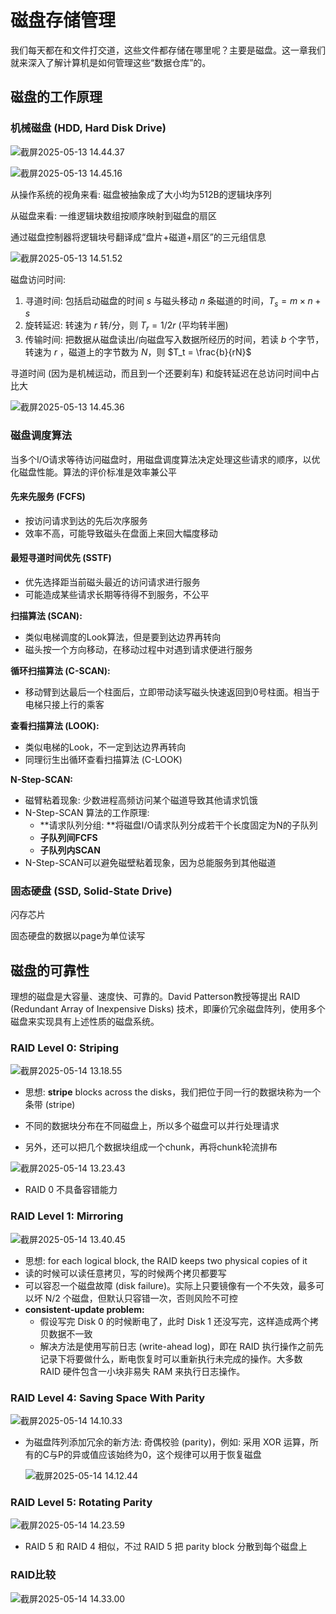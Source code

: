 # 磁盘存储管理

我们每天都在和文件打交道，这些文件都存储在哪里呢？主要是磁盘。这一章我们就来深入了解计算机是如何管理这些“数据仓库”的。

## 磁盘的工作原理

### 机械磁盘 (HDD, Hard Disk Drive)

![截屏2025-05-13 14.44.37](./images_buaa/%E6%88%AA%E5%B1%8F2025-05-13%2014.44.37.png)

![截屏2025-05-13 14.45.16](./images_buaa/%E6%88%AA%E5%B1%8F2025-05-13%2014.45.16.png)

从操作系统的视角来看: 磁盘被抽象成了大小均为512B的逻辑块序列

从磁盘来看: 一维逻辑块数组按顺序映射到磁盘的扇区

通过磁盘控制器将逻辑块号翻译成“盘片+磁道+扇区”的三元组信息

![截屏2025-05-13 14.51.52](./images_buaa/%E6%88%AA%E5%B1%8F2025-05-13%2014.51.52.png)

磁盘访问时间:

1. 寻道时间: 包括启动磁盘的时间 $s$ 与磁头移动 $n$ 条磁道的时间，$T_s = m\times n + s$
2. 旋转延迟: 转速为 $r$ 转/分，则 $T_r = 1/2r$ (平均转半圈)
3. 传输时间: 把数据从磁盘读出/向磁盘写入数据所经历的时间，若读 $b$ 个字节，转速为 $r$ ，磁道上的字节数为 $N$，则 $T_t = \frac{b}{rN}$

寻道时间 (因为是机械运动，而且到一个还要刹车) 和旋转延迟在总访问时间中占比大

![截屏2025-05-13 14.45.36](./images_buaa/%E6%88%AA%E5%B1%8F2025-05-13%2014.45.36.png)

### 磁盘调度算法

当多个I/O请求等待访问磁盘时，用磁盘调度算法决定处理这些请求的顺序，以优化磁盘性能。算法的评价标准是效率兼公平

#### 先来先服务 (FCFS)

- 按访问请求到达的先后次序服务
- 效率不高，可能导致磁头在盘面上来回大幅度移动

#### 最短寻道时间优先 (SSTF)

- 优先选择距当前磁头最近的访问请求进行服务
- 可能造成某些请求长期等待得不到服务，不公平

**扫描算法 (SCAN):**

- 类似电梯调度的Look算法，但是要到达边界再转向
- 磁头按一个方向移动，在移动过程中对遇到请求便进行服务

**循环扫描算法 (C-SCAN):**

- 移动臂到达最后一个柱面后，立即带动读写磁头快速返回到0号柱面。相当于电梯只接上行的乘客

**查看扫描算法 (LOOK):**

- 类似电梯的Look，不一定到达边界再转向
- 同理衍生出循环查看扫描算法 (C-LOOK)

**N-Step-SCAN:**

- 磁臂粘着现象: 少数进程高频访问某个磁道导致其他请求饥饿
- N-Step-SCAN 算法的工作原理:
  - **请求队列分组: **将磁盘I/O请求队列分成若干个长度固定为N的子队列
  - **子队列间FCFS**
  - **子队列内SCAN**
- N-Step-SCAN可以避免磁壁粘着现象，因为总能服务到其他磁道

### 固态硬盘 (SSD, Solid-State Drive)

闪存芯片



固态硬盘的数据以page为单位读写



## 磁盘的可靠性

理想的磁盘是大容量、速度快、可靠的。David Patterson教授等提出 RAID (Redundant Array of Inexpensive Disks) 技术，即廉价冗余磁盘阵列，使用多个磁盘来实现具有上述性质的磁盘系统。

### RAID Level 0: Striping

![截屏2025-05-14 13.18.55](./images_buaa/%E6%88%AA%E5%B1%8F2025-05-14%2013.18.55.png)

- 思想: **stripe** blocks across the disks，我们把位于同一行的数据块称为一个条带 (stripe)

- 不同的数据块分布在不同磁盘上，所以多个磁盘可以并行处理请求

- 另外，还可以把几个数据块组成一个chunk，再将chunk轮流排布

![截屏2025-05-14 13.23.43](./images_buaa/%E6%88%AA%E5%B1%8F2025-05-14%2013.23.43.png)

- RAID 0 不具备容错能力

### RAID Level 1: Mirroring

![截屏2025-05-14 13.40.45](./images_buaa/%E6%88%AA%E5%B1%8F2025-05-14%2013.40.45.png)

- 思想: for each logical block, the RAID keeps two physical copies of it
- 读的时候可以读任意拷贝，写的时候两个拷贝都要写
- 可以容忍一个磁盘故障 (disk failure)。实际上只要镜像有一个不失效，最多可以坏 N/2 个磁盘，但默认只容错一次，否则风险不可控
- **consistent-update problem:**
  - 假设写完 Disk 0 的时候断电了，此时 Disk 1 还没写完，这样造成两个拷贝数据不一致
  - 解决方法是使用写前日志 (write-ahead log)，即在 RAID 执行操作之前先记录下将要做什么，断电恢复时可以重新执行未完成的操作。大多数 RAID 硬件包含一小块非易失 RAM 来执行日志操作。

### RAID Level 4: Saving Space With Parity

![截屏2025-05-14 14.10.33](./images_buaa/%E6%88%AA%E5%B1%8F2025-05-14%2014.10.33.png)

- 为磁盘阵列添加冗余的新方法: 奇偶校验 (parity)，例如: 采用 XOR 运算，所有的C与P的异或值应该始终为0，这个规律可以用于恢复磁盘

  ![截屏2025-05-14 14.12.44](./images_buaa/%E6%88%AA%E5%B1%8F2025-05-14%2014.12.44.png)

### RAID Level 5: Rotating Parity

![截屏2025-05-14 14.23.59](./images_buaa/%E6%88%AA%E5%B1%8F2025-05-14%2014.23.59.png)

- RAID 5 和 RAID 4 相似，不过 RAID 5 把 parity block 分散到每个磁盘上

### RAID比较

![截屏2025-05-14 14.33.00](./images_buaa/%E6%88%AA%E5%B1%8F2025-05-14%2014.33.00.png)
